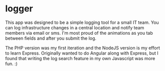 # logger

This app was designed to be a simple logging tool for a small IT team. You can log infrastructure changes
in a central location and notify team members via email or sms. I'm most proud of the animations as you 
tab between fields and after you submit the log.

The PHP version was my first iteration and the NodeJS version is my effort to learn Express. Originally 
wanted to do Angular along with Express, but I found that writing the log search feature in my own 
Javascript was more fun. :)